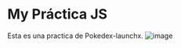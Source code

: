 # My Práctica JS

Esta es una practica de Pokedex-launchx. 
![image](https://user-images.githubusercontent.com/99357743/160185110-24c3166c-8d1d-45fb-b124-193a5a203acc.png)

